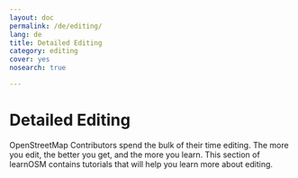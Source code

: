 ```yaml
---
layout: doc
permalink: /de/editing/
lang: de
title: Detailed Editing
category: editing
cover: yes
nosearch: true

---
```


Detailed Editing
================

OpenStreetMap Contributors spend the bulk of their time editing. The more you
edit, the better you get, and the more you learn. This section of learnOSM
contains tutorials that will help you learn more about editing.
